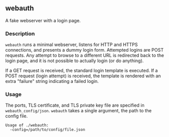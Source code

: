 ## webauth

A fake webserver with a login page.

### Description

`webauth` runs a minimal webserver, listens for HTTP and HTTPS connections,
and presents a dummy login form. Attempted logins are POST requests. Any
attempt to browse to a different URL is redirected back to the login page,
and it is not possible to actually login (or do anything).

If a GET request is received, the standard login template is executed. If
a POST request (login attempt) is received, the template is rendered with
an extra "failure" string indicating a failed login.

### Usage

The ports, TLS certificate, and TLS private key file are specified in
`webauth_config/json`. `webauth` takes a single argument, the path to the config
file.

```
Usage of ./webauth:
  -config=/path/to/config/file.json
```
